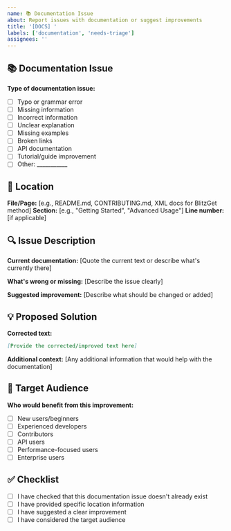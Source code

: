 ```yaml
---
name: 📚 Documentation Issue
about: Report issues with documentation or suggest improvements
title: '[DOCS] '
labels: ['documentation', 'needs-triage']
assignees: ''
---
```


## 📚 Documentation Issue

**Type of documentation issue:**
- [ ] Typo or grammar error
- [ ] Missing information
- [ ] Incorrect information
- [ ] Unclear explanation
- [ ] Missing examples
- [ ] Broken links
- [ ] API documentation
- [ ] Tutorial/guide improvement
- [ ] Other: ___________

## 📍 Location

**File/Page:** [e.g., README.md, CONTRIBUTING.md, XML docs for BlitzGet method]
**Section:** [e.g., "Getting Started", "Advanced Usage"]
**Line number:** [if applicable]

## 🔍 Issue Description

**Current documentation:**
[Quote the current text or describe what's currently there]

**What's wrong or missing:**
[Describe the issue clearly]

**Suggested improvement:**
[Describe what should be changed or added]

## 💡 Proposed Solution

**Corrected text:**
```markdown
[Provide the corrected/improved text here]
```

**Additional context:**
[Any additional information that would help with the documentation]

## 🎯 Target Audience

**Who would benefit from this improvement:**
- [ ] New users/beginners
- [ ] Experienced developers
- [ ] Contributors
- [ ] API users
- [ ] Performance-focused users
- [ ] Enterprise users

## ✅ Checklist

- [ ] I have checked that this documentation issue doesn't already exist
- [ ] I have provided specific location information
- [ ] I have suggested a clear improvement
- [ ] I have considered the target audience
